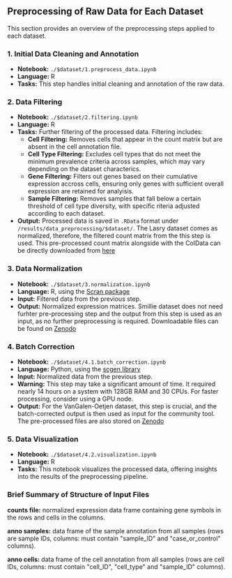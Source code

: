 ## Preprocessing of Raw Data for Each Dataset

This section provides an overview of the preprocessing steps applied to each dataset.

### 1. Initial Data Cleaning and Annotation
- **Notebook:** `./$dataset/1.preprocess_data.ipynb`
- **Language:** R
- **Tasks:** This step handles initial cleaning and annotation of the raw data.

### 2. Data Filtering
- **Notebook:** `./$dataset/2.filtering.ipynb`
- **Language:** R
- **Tasks:** Further filtering of the processed data. Filtering includes:
  - **Cell Filtering:** Removes cells that appear in the count matrix but are absent in the cell annotation file.
  - **Cell Type Filtering:** Excludes cell types that do not meet the minimum prevalence criteria across samples, which may vary depending on the dataset characterics.
  - **Gene Filtering:** Filters out genes based on their cumulative expression accross cells, ensuring only genes with sufficient overall expression are retained for analyisis. 
  - **Sample Filtering:** Removes samples that fall below a certain threshold of cell type diversity, with specific riteria adjusted according to each dataset.
- **Output:** Processed data is saved in `.RData` format under `/results/data_preprocessing/$dataset/`. The Lasry dataset comes as normalized, therefore, the filtered count matrix from the this step is used. This pre-processed count matrix alongside with the ColData can be directly downloaded from [here](https://zenodo.org/records/7962808) 

### 3. Data Normalization
- **Notebook:** `./$dataset/3.normalization.ipynb`
- **Language:** R, using the [Scran package](https://bioconductor.org/packages/release/bioc/html/scran.html)
- **Input:** Filtered data from the previous step.
- **Output:** Normalized expression matrices. Smillie dataset does not need furhter pre-processing step and the output from this step is used as an input, as no further preprocessing is required. Downloadable files can be found on [Zenodo](https://zenodo.org/records/10512663)


### 4. Batch Correction
- **Notebook:** `./$dataset/4.1.batch_correction.ipynb`
- **Language:** Python, using the [scgen library](https://github.com/theislab/scgen)
- **Input:** Normalized data from the previous step.
- **Warning:** This step may take a significant amount of time. It required nearly 14 hours on a system with 128GB RAM and 30 CPUs. For faster processing, consider using a GPU node.
- **Output:** For the VanGalen-Oetjen dataset, this step is crucial, and the batch-corrected output is then used as input for the community tool. The pre-processed files are also stored on [Zenodo](https://zenodo.org/records/10013368)


### 5. Data Visualization
- **Notebook:** `./$dataset/4.2.visualization.ipynb`
- **Language:** R
- **Tasks:** This notebook visualizes the processed data, offering insights into the results of the preprocessing pipeline.

### Brief Summary of Structure of Input Files
**counts file:** normalized expression data frame containing gene symbols in the rows and cells in the columns.

**anno samples:** data frame of the sample annotation from all samples (rows are sample IDs, columns: must contain "sample_ID" and "case_or_control" columns).

**anno cells:** data frame of the cell annotation from all samples (rows are cell IDs, columns: must contain "cell_ID", "cell_type" and "sample_ID" columns).
